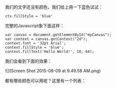 我们的文字还没有颜色，我们给上用一下蓝色试试：


```
ctx.fillStyle = 'blue'
```

完整的Javascript象下面这样：
```
var canvas = document.getElementById("myCanvas");
var context = canvas.getContext("2d");
context.font = '32pt Arial';
context.fillStyle = 'blue';
context.fillText('Hello World!', 10, 64);
```

我们会看到下面的效果：

![](Screen Shot 2015-08-09 at 9.49.58 AM.png)


都有哪些颜色可以用呢？这里有一个列表：

